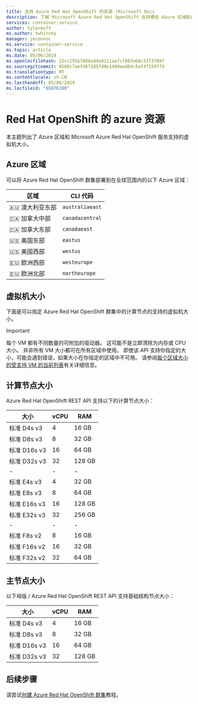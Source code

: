 ```yaml
---
title: 支持 Azure Red Hat OpenShift 的资源 |Microsoft Docs
description: 了解 Microsoft Azure Red Hat OpenShift 支持哪些 Azure 区域和虚拟机大小。
services: container-service
author: tylermsft
ms.author: twhitney
manager: jeconnoc
ms.service: container-service
ms.topic: article
ms.date: 05/06/2019
ms.openlocfilehash: 22cc195b7808ad4a9111aafcf883a68c51f3709f
ms.sourcegitcommit: 0568c7aefd67185fd8e1400aed84c5af4f1597f9
ms.translationtype: MT
ms.contentlocale: zh-CN
ms.lasthandoff: 05/06/2019
ms.locfileid: "65076100"
---
```

# <a name="azure-red-hat-openshift-resources"></a>Red Hat OpenShift 的 azure 资源

本主题列出了 Azure 区域和 Microsoft Azure Red Hat OpenShift 服务支持的虚拟机大小。

## <a name="azure-regions"></a>Azure 区域

可以将 Azure Red Hat OpenShift 群集部署到在全球范围内的以下 Azure 区域：

|区域|CLI 代码|
|-|-|
|🇦🇺 澳大利亚东部|`australiaeast`|
|🇨🇦 加拿大中部|`canadacentral`|
|🇨🇦 加拿大东部|`canadaeast`|
|🇺🇸 美国东部|`eastus`|
|🇺🇸 美国西部|`westus`|
|🇪🇺 欧洲西部|`westeurope`|
|🇪🇺 欧洲北部|`northeurope`|

## <a name="virtual-machine-sizes"></a>虚拟机大小

下面是可以指定 Azure Red Hat OpenShift 群集中的计算节点的支持的虚拟机大小。

> [!Important]
> 每个 VM 都有不同数量的可附加的驱动器。 这可能不是立即清除为内存或 CPU 大小。
> 并非所有 VM 大小都可在所有区域中使用。 即使该 API 支持你指定的大小，可能会遇到错误，如果大小在你指定的区域中不可用。
> 请参阅[每个区域大小的受支持 VM 的当前列表](https://azure.microsoft.com/global-infrastructure/services/?products=virtual-machines)有关详细信息。

## <a name="compute-node-sizes"></a>计算节点大小

Azure Red Hat OpenShift REST API 支持以下的计算节点大小：

|大小|vCPU|RAM|
|-|-|-|
|标准 D4s v3|4|16 GB|
|标准 D8s v3|8|32 GB|
|标准 D16s v3|16|64 GB|
|标准 D32s v3|32|128 GB|
|-|-|-|
|标准 E4s v3|4|32 GB|
|标准 E8s v3|8|64 GB|
|标准 E16s v3|16|128 GB|
|标准 E32s v3|32|256 GB|
|-|-|-|
|标准 F8s v2|8|16 GB|
|标准 F16s v2|16|32 GB|
|标准 F32s v2|32|64 GB|

## <a name="master-node-sizes"></a>主节点大小

以下母版 / Azure Red Hat OpenShift REST API 支持基础结构节点大小：

|大小|vCPU|RAM|
|-|-|-|
|标准 D4s v3|4|16 GB|
|标准 D8s v3|8|32 GB|
|标准 D16s v3|16|64 GB|
|标准 D32s v3|32|128 GB|

## <a name="next-steps"></a>后续步骤

请尝试[创建 Azure Red Hat OpenShift 群集](tutorial-create-cluster.md)教程。